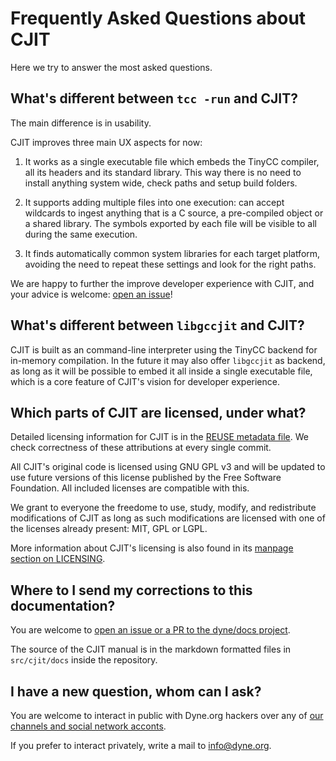 # Frequently Asked Questions about CJIT

Here we try to answer the most asked questions.

## What's different between `tcc -run` and CJIT?

The main difference is in usability.

CJIT improves three main UX aspects for now:

1. It works as a single executable file which embeds the TinyCC
   compiler, all its headers and its standard library. This way there
   is no need to install anything system wide, check paths and setup
   build folders.

2. It supports adding multiple files into one execution: can accept
   wildcards to ingest anything that is a C source, a pre-compiled
   object or a shared library. The symbols exported by each file will
   be visible to all during the same execution.

3. It finds automatically common system libraries for each target
   platform, avoiding the need to repeat these settings and look for
   the right paths.

We are happy to further the improve developer experience with CJIT,
and your advice is welcome: [open an issue](https://github.com/dyne/cjit/issues)!

## What's different between `libgccjit` and CJIT?

CJIT is built as an command-line interpreter using the TinyCC backend
for in-memory compilation. In the future it may also offer `libgccjit`
as backend, as long as it will be possible to embed it all inside a
single executable file, which is a core feature of CJIT's vision for
developer experience.

## Which parts of CJIT are licensed, under what?

Detailed licensing information for CJIT is in the [REUSE metadata
file](https://github.com/dyne/cjit/blob/main/REUSE.toml). We check
correctness of these attributions at every single commit.

All CJIT's original code is licensed using GNU GPL v3 and will be
updated to use future versions of this license published by the Free
Software Foundation. All included licenses are compatible with this.

We grant to everyone the freedome to use, study, modify, and
redistribute modifications of CJIT as long as such modifications are
licensed with one of the licenses already present: MIT, GPL or LGPL.

More information about CJIT's licensing is also found in its [manpage section on LICENSING](https://dyne.org/docs/cjit/manpage/#licensing).

## Where to I send my corrections to this documentation?

You are welcome to [open an issue or a PR to the dyne/docs project](https://github.com/dyne/docs).

The source of the CJIT manual is in the markdown formatted files in `src/cjit/docs` inside the repository.

## I have a new question, whom can I ask?

You are welcome to interact in public with Dyne.org hackers over any
of [our channels and social network acconts](https://dyne.org/contact).

If you prefer to interact privately, write a mail to
[info@dyne.org](mailto:info@dyne.org).
